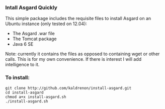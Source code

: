 ### Intall Asgard Quickly ###

This simple package includes the requisite files to install Asgard on an Ubuntu instance (only tested on 12.04):
 - The Asgard .war file
 - The Tomcat package
 - Java 6 SE

Note: currently it contains the files as opposed to containing wget or other calls. This is for my own convenience. If there is interest I will add intelligence to it.

### To install: ###

    git clone http://github.com/kaldrenon/install-asgard.git
    cd install-asgard
    chmod a+x install-asgard.sh
    ./install-asgard.sh
